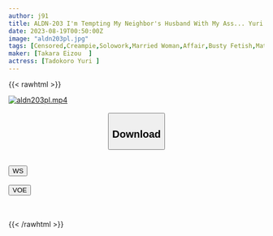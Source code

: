 ```yaml
---
author: j91
title: ALDN-203 I'm Tempting My Neighbor's Husband With My Ass... Yuri Tadokoro
date: 2023-08-19T00:50:00Z
image: "aldn203pl.jpg"
tags: [Censored,Creampie,Solowork,Married Woman,Affair,Busty Fetish,Mature Woman	 ]
maker: [Takara Eizou  ]
actress: [Tadokoro Yuri ]
---
```



{{< rawhtml >}}

<div class="video" data-videoid="t164n75vllxv">
    <a href="javascript:;">
        <img src="https://my.j91.asia/posts/aldn203pl/aldn203pl.jpg" width="WIDTH" height="HEIGHT" alt="aldn203pl.mp4" loading="lazy">
    </a>
</div>

<script type="text/javascript" src="https://j91.asia/asset/on-demand-ws.js"></script>

<br>
  <link rel="stylesheet" href="https://j91.asia/asset/bs5.css">
  
  <center>
  <button class="btn btn-primary" type="button" data-bs-toggle="collapse" data-bs-target=".multi-collapse" aria-expanded="false" aria-controls="multiCollapseExample1 multiCollapseExample2"><h2>Download</h2></button></center>
</p>
<div class="row">
  <div class="col">
    <div class="collapse multi-collapse" id="multiCollapseExample1">
      <div class="card card-body">
	      	      <br>
<div class="buttons">  
<a href="https://wolfstream.tv/t164n75vllxv"><button class="btn-hover color-3"><i class="fa fa-download"></i> WS</button></a></div>
    </div>
  </div>
</div>
  <div class="col">
    <div class="collapse multi-collapse" id="multiCollapseExample2">
      <div class="card card-body">
	      <br>
<div class="buttons">
    <a href="https://voe.sx/tl3gp7p3b76d.html"><button class="btn-hover color-9"><i class="fa fa-download"></i> VOE</button></a></div>
<br><br>
      </div>
    </div>
  </div>
</div>

{{< /rawhtml >}}